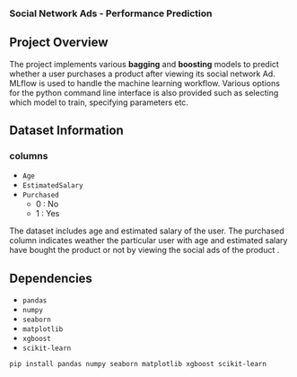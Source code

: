 ### Social Network Ads - Performance Prediction
## Project Overview
The project implements various __bagging__ and __boosting__ models to predict whether a user purchases a product after viewing its social network Ad.  
MLflow is used to handle the machine learning workflow. Various options for the python command line interface is also provided such as selecting which model to train, specifying parameters etc.

## Dataset Information
### columns
- `Age`
- `EstimatedSalary`
- `Purchased`
    - 0 : No
    - 1 : Yes

The dataset includes age and estimated salary of the user. The purchased column indicates weather the particular user with age and estimated salary have bought the product or not by viewing the social ads of the product .

## Dependencies
- `pandas`
- `numpy`
- `seaborn`
- `matplotlib`
- `xgboost`
- `scikit-learn`

```
pip install pandas numpy seaborn matplotlib xgboost scikit-learn
```